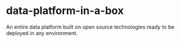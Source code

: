 # data-platform-in-a-box
An entire data platform built on open source technologies ready to be deployed in any environment.
